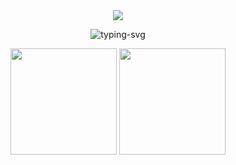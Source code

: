 <div align="center">
<a href="https://github.com/anuraghazra/github-readme-stats">
  <img align="center" src="https://github-readme-stats.vercel.app/api?username=CH0ico&show_icons=true"/>
</a>

</div>

<p align="center">
   <img src="https://readme-typing-svg.herokuapp.com?font=Fira+Code&weight=600&pause=1000&color=2EBDF7FF&center=false&size=30&lines=H4ck+for+fun;Never+stop+learning" alt="typing-svg">
</p>

<div align="center">
<span>  </span>
<img height="170px" src="https://github-readme-stats.vercel.app/api?username=CH0ico" /><span>  </span><img height="170px" src="https://github-readme-stats.vercel.app/api/top-langs/?username=CH0ico&layout=compact&langs_count=8" />
<span>  </span>
</div>
